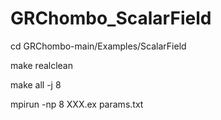 # GRChombo_ScalarField


cd GRChombo-main/Examples/ScalarField


make realclean

make all -j 8

mpirun -np 8 XXX.ex params.txt
